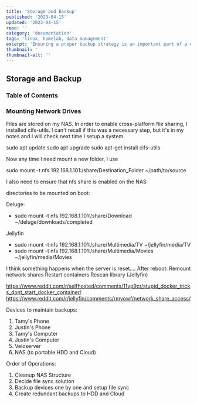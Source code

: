 ```yaml
---
title: 'Storage and Backup'
published: '2023-04-15'
updated: '2023-04-15'
repo: ''
category: 'documentation'
tags: 'linux, homelab, data management'
excerpt: 'Ensuring a proper backup strategy is an important part of a digital life.'
thumbnail: ''
thumbnail-alt: ''
---
```


## Storage and Backup

### Table of Contents

### Mounting Network Drives
Files are stored on my NAS. In order to enable cross-platform file sharing, I installed cifs-utils. I can't recall if this was a necessary step, but it's in my notes and I will check next time I setup a system.

sudo apt update
sudo apt upgrade
sudo apt-get install cifs-utils

Now any time I need mount a new folder, I use

sudo mount -t nfs 192.168.1.101:/share/Destination_Folder ~/path/to/source

I also need to ensure that nfs share is enabled on the NAS

directories to be mounted on boot:

Deluge:
- sudo mount -t nfs 192.168.1.101:/share/Download ~/deluge/downloads/completed

Jellyfin
- sudo mount -t nfs 192.168.1.101:/share/Multimedia/TV ~/jellyfin/media/TV
- sudo mount -t nfs 192.168.1.101:/share/Multimedia/Movies ~/jellyfin/media/Movies

I think something happens when the server is reset....
  After reboot:
    Remount network shares
    Restart containers
    Rescan library (Jellyfin)


https://www.reddit.com/r/selfhosted/comments/11vp9cr/stupid_docker_tricks_dont_start_docker_container/
https://www.reddit.com/r/jellyfin/comments/rmyowf/network_share_access/



Devices to maintain backups:
1. Tamy's Phone
2. Justin's Phone
3. Tamy's Computer
4. Justin's Computer
5. Veloserver
6. NAS (to portable HDD and Cloud)

Order of Operations:
1. Cleanup NAS Structure
2. Decide file sync solution
3. Backup devices one by one and setup file sync
4. Create redundant backups to HDD and Cloud










